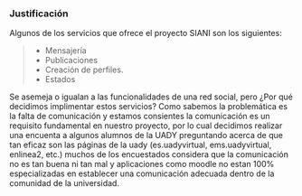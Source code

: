 ### Justificación 
Algunos de los servicios que ofrece el proyecto SIANI son los siguientes: 
> - Mensajería
> - Publicaciones 
> - Creación de perfiles.
> - Estados

Se asemeja o igualan a las funcionalidades de una red social, pero ¿Por qué decidimos implimentar estos servicios? Como sabemos la problemática es la falta de comunicación y estamos consientes la comunicación es un requisito fundamental en nuestro proyecto, por lo cual decidimos realizar una encuenta a algunos alumnos de la UADY preguntando acerca de que tan eficaz son las páginas de la uady (es.uadyvirtual, ems.uadyvirtual, enlinea2, etc.) muchos de los encuestados considera que la comunicación no es tan buena ni tan mal y aplicaciones como moodle no estan 100% especializadas en establecer una comunicación adecuada dentro de la comunidad de la universidad.
